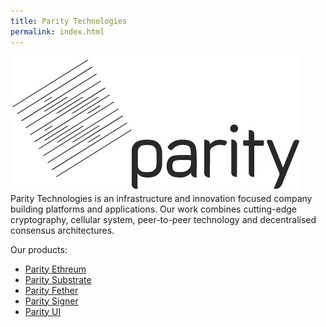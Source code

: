 ```yaml
---
title: Parity Technologies
permalink: index.html
---
```


![Parity Technologies](images/logo-parity.jpg)
Parity Technologies is an infrastructure and innovation focused company building platforms and applications.
Our work combines cutting-edge cryptography, cellular system, peer-to-peer technology and decentralised consensus architectures. 

Our products:
- [Parity Ethreum](Parity-Ethereum)
- [Parity Substrate](Parity-Substrate)
- [Parity Fether](Parity-Fether)
- [Parity Signer](Parity-Signer)
- [Parity UI](Parity-Wallet)
